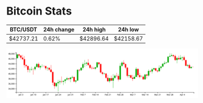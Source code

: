 # Bitcoin Stats

BTC/USDT|24h change|24h high|24h low|
|---|---|---|---|
|$42737.21|0.62%|$42896.64|$42158.67|

<img src="./chart.svg">
